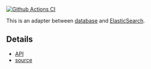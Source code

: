 [![Github Actions CI](https://github.com/dint-dev/database/workflows/Dart%20CI/badge.svg)](https://github.com/dint-dev/database/actions?query=workflow%3A%22Dart+CI%22)

This is an adapter between [database](https://pub.dev/packages/database) and [ElasticSearch](https://www.elastic.co).

## Details
  * [API](https://pub.dev/documentation/database_adapter_elastic_search/latest/database_adapter_elastic_search/ElasticSearch-class.html)
  * [source](https://github.com/dint-dev/database/tree/master/adapters/elastic_search/lib/database_adapter_elastic_search.dart)